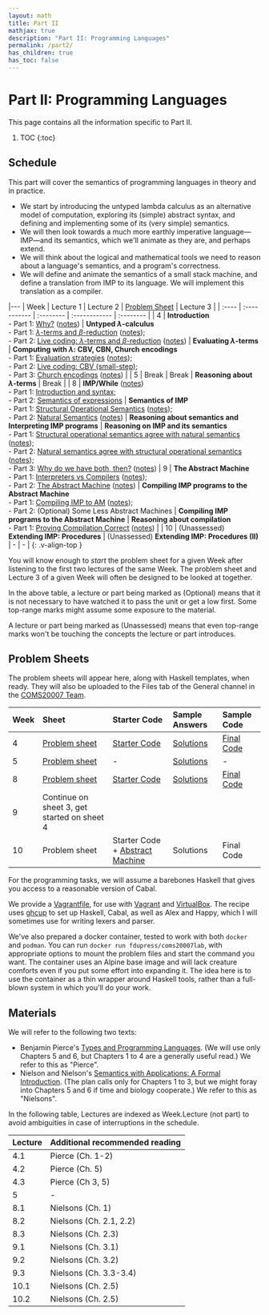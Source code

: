 ```yaml
---
layout: math
title: Part II
mathjax: true
description: "Part II: Programming Languages"
permalink: /part2/
has_children: true
has_toc: false
---
```


# Part II: Programming Languages
This page contains all the information specific to Part II.
1. TOC
{:toc}

## Schedule

This part will cover the semantics of programming languages in theory and in practice.
* We start by introducing the untyped lambda calculus as an alternative model of computation, exploring its (simple) abstract syntax, and defining and implementing some of its (very simple) semantics.
* We will then look towards a much more earthly imperative language—IMP—and its semantics, which we'll animate as they are, and perhaps extend.
* We will think about the logical and mathematical tools we need to reason about a language's semantics, and a program's correctness.
* We will define and animate the semantics of a small stack machine, and define a translation from IMP to its language. We will implement this translation as a compiler.

|---
| Week  | Lecture 1                                                                                                                    | Lecture 2                                                                                                                                                                                                | [Problem Sheet](#problem-sheets)                   | Lecture 3                                                                                                                                                                                                                              |
| :---- | :-----------                                                                                                                 | :--------                                                                                                                                                                                                | :------------                                      | :--------                                                                                                                                                                                                                              |
| 4     | **Introduction**<br/>- Part 1: [Why?][l01_1] ([notes][n01_1])                                                                | **Untyped $\lambda$-calculus**<br/>- Part 1: [$\lambda$-terms and $\beta$-reduction][l02_1] ([notes][n02_1]);<br/>- Part 2: [Live coding: $\lambda$-terms and $\beta$-reduction][l02_2] ([notes][n02_2]) | **Evaluating $\lambda$-terms**                     | **Computing with $\lambda$: CBV, CBN, Church encodings**<br/>- Part 1: [Evaluation strategies][l03_1] ([notes][n03_1]);<br/>- Part 2: [Live coding: CBV (small-step)][l03_2];<br/>- Part 3: [Church encodings][l03_3] ([notes][n03_3]) |
| 5     | Break                                                                                                                        | Break                                                                                                                                                                                                    | **Reasoning about $\lambda$-terms**                | Break                                                                                                                                                                                                                                  |
| 8     | **IMP/While** ([notes][n04])<br/>- Part 1: [Introduction and syntax][l04_1];<br/>- Part 2: [Semantics of expressions][l04_2] | **Semantics of IMP**<br/>- Part 1: [Structural Operational Semantics][l05_1] ([notes][n05_1]);<br/>- Part 2: [Natural Semantics][l05_2] ([notes][n05_2])                                                 | **Reasoning about semantics and Interpreting IMP programs**                      | **Reasoning on IMP and its semantics**<br/>- Part 1: [Structural operational semantics agree with natural semantics][l06_1] ([notes][n06_1]);<br/>- Part 2: [Natural semantics agree with structural operational semantics][l06_2] ([notes][n06_2]);<br/>- Part 3: [Why do we have both, then?][l06_3] ([notes][n06_3])
| 9  | **The Abstract Machine**<br/>- Part 1: [Interpreters vs Compilers][l07_1] ([notes][n07_1]);<br/>- Part 2: [The Abstract Machine][l07_2] ([notes][n07_2]) | **Compiling IMP programs to the Abstract Machine**<br/>- Part 1: [Compiling IMP to AM][l08_1] ([notes][n08_1]);<br/>- Part 2: (Optional) Some Less Abstract Machines | **Compiling IMP programs to the Abstract Machine** | **Reasoning about compilation**<br/>- Part 1: [Proving Compilation Correct][l09] ([notes][n09]) |
| 10 | (Unassessed) **Extending IMP: Procedures**                                                                                                               | (Unassessed) **Extending IMP: Procedures (II)**                                                                                                                      | -                                                  | -                                                                                               |
{: .v-align-top }

[l01_1]: https://web.microsoftstream.com/video/e0c39a90-ad79-4288-aa36-9a2f539f151e?channelId=029543e1-41d8-4091-b07b-af0c676c468c
[n01_1]: https://uob.sharepoint.com/teams/grp-COMS20007/Shared%20Documents/General/Notes%20%28Part%20II%29/Lecture1-Introduction.pdf
[l02_1]: https://web.microsoftstream.com/video/99bcfe48-1b5c-4266-ab4c-a13c23e5cd89?channelId=029543e1-41d8-4091-b07b-af0c676c468c
[n02_1]: https://uob.sharepoint.com/teams/grp-COMS20007/Shared%20Documents/General/Notes%20%28Part%20II%29/Lecture2-Lambda%20and%20Beta.pdf
[l02_2]: https://web.microsoftstream.com/video/3e58341a-316f-4a79-9362-191f54df2baf?channelId=029543e1-41d8-4091-b07b-af0c676c468c
[n02_2]: https://uob.sharepoint.com/teams/grp-COMS20007/Shared%20Documents/General/Notes%20%28Part%20II%29/Lecture2-Collected.pdf
[l03_1]: https://web.microsoftstream.com/video/f9323006-ed24-4d40-98ce-8ed64f660e4e?channelId=029543e1-41d8-4091-b07b-af0c676c468c
[n03_1]: https://uob.sharepoint.com/teams/grp-COMS20007/Shared%20Documents/General/Notes%20%28Part%20II%29/Lecture3-CBV-CBN-Normal.pdf
[l03_2]: https://web.microsoftstream.com/video/7a4738a6-12cc-4262-ad2b-d1ba8f84e4da?channelId=029543e1-41d8-4091-b07b-af0c676c468c
[l03_3]: https://web.microsoftstream.com/video/d0bc40e3-1491-4786-ae56-a1cfb902b07f?channelId=029543e1-41d8-4091-b07b-af0c676c468c
[n03_3]: https://uob.sharepoint.com/teams/grp-COMS20007/Shared%20Documents/General/Notes%20%28Part%20II%29/Lecture3-Encodings.pdf
[n04]: https://uob.sharepoint.com/teams/grp-COMS20007/Shared%20Documents/General/Notes%20(Part%20II)/Lecture4-IMP-Syntax-ExpressionSemantics.pdf
[l04_1]: https://web.microsoftstream.com/video/eafc7bb5-b2e1-4cf5-942a-9f878cbef323
[l04_2]: https://web.microsoftstream.com/video/eafc7bb5-b2e1-4cf5-942a-9f878cbef323
[l05_1]: https://web.microsoftstream.com/video/8a98befd-cccf-4816-b7b6-57bf5987d8e9
[n05_1]: https://uob.sharepoint.com/teams/grp-COMS20007/Shared%20Documents/General/Notes%20(Part%20II)/Lecture5-IMP-SOS.pdf
[l05_2]: https://web.microsoftstream.com/video/457d4cf3-e2cb-42a4-8d94-8b2d029c74d1
[n05_2]: https://uob.sharepoint.com/teams/grp-COMS20007/Shared%20Documents/General/Notes%20(Part%20II)/Lecture5-IMP-NS.pdf
[l06_1]: https://web.microsoftstream.com/video/4cca5147-fde4-49af-92eb-da5fb065fe4d
[n06_1]: https://uob.sharepoint.com/teams/grp-COMS20007/Shared%20Documents/General/Notes%20(Part%20II)/Lecture6-IMP-NS-SOS.pdf
[l06_2]: https://web.microsoftstream.com/video/2d7afe93-e1f0-472b-a2c5-792035b6a2d3
[n06_2]: https://uob.sharepoint.com/teams/grp-COMS20007/Shared%20Documents/General/Notes%20(Part%20II)/Lecture6-IMP-SOS-NS.pdf
[l06_3]: https://web.microsoftstream.com/video/2d7afe93-e1f0-472b-a2c5-792035b6a2d3
[n06_3]: https://uob.sharepoint.com/teams/grp-COMS20007/Shared%20Documents/General/Notes%20(Part%20II)/Lecture6-IMP-nt.pdf
[l07_1]: https://web.microsoftstream.com/video/4b080e06-78bb-4bda-97b0-7d0dfbb6fcf1
[n07_1]: https://uob.sharepoint.com/teams/grp-COMS20007/Shared%20Documents/General/Notes%20(Part%20II)/Lecture7-InterpretersVsCompilers.pdf
[l07_2]: https://web.microsoftstream.com/video/54360504-21aa-4459-980d-818924d86080
[n07_2]: https://uob.sharepoint.com/teams/grp-COMS20007/Shared%20Documents/General/Notes%20(Part%20II)/Lecture7-AbstractMachine.pdf
[l08_1]: https://web.microsoftstream.com/video/0621bd96-abae-46f3-b2c5-76be2fa64305
[n08_1]: https://uob.sharepoint.com/teams/grp-COMS20007/Shared%20Documents/General/Notes%20(Part%20II)/Lecture8-TranslatingIMP.pdf
[l09]: https://web.microsoftstream.com/video/960d71c2-20c6-4a27-9ad5-51cfe85512c4
[n09]: https://uob.sharepoint.com/teams/grp-COMS20007/Shared%20Documents/General/Notes%20(Part%20II)/Lecture9-CorrectCompilation.pdf

You will know enough to _start_ the problem sheet for a given Week after
listening to the first two lectures of the same Week. The problem sheet and
Lecture 3 of a given Week will often be designed to be looked at together.

In the above table, a lecture or part being marked as (Optional) means that it
is not necessary to have watched it to pass the unit or get a low first. Some
top-range marks might assume some exposure to the material.

A lecture or part being marked as (Unassessed) means that even top-range marks
won't be touching the concepts the lecture or part introduces.

## Problem Sheets
The problem sheets will appear here, along with Haskell templates, when ready.
They will also be uploaded to the Files tab of the General channel in the
[COMS20007 Team](https://teams.microsoft.com/l/team/19%3add828ce0548d42159af589fd2340ec82%40thread.tacv2/conversations?groupId=ae85fd4b-b6ac-4b6c-870d-7e4451649167&tenantId=b2e47f30-cd7d-4a4e-a5da-b18cf1a4151b).

| Week | Sheet                                       | Starter Code                          | Sample Answers     | Sample Code         |
| :--- | :----                                       | :-----------                          | :-------------     | :----------         |
| 4    | [Problem sheet][s01]                        | [Starter Code][c01]                   | [Solutions][ans01] | [Final Code][sol01] |
| 5    | [Problem sheet][s02]                        | -                                     | [Solutions][ans02] | -                   |
| 8    | [Problem sheet][s03]                        | [Starter Code][c03]                   | [Solutions][ans03] | [Final Code][sol03] |
| 9    | Continue on sheet 3, get started on sheet 4 |                                       |                    |                     |
| 10   | Problem sheet                               | Starter Code + [Abstract Machine][am] | Solutions          | Final Code          |

[s01]: https://uob.sharepoint.com/teams/grp-COMS20007/Shared%20Documents/General/Problems%20%28Part%20II%29/lab1-sheet.pdf
[c01]: https://uob.sharepoint.com/teams/grp-COMS20007/Shared%20Documents/General/Problems%20%28Part%20II%29/lab1-code.zip
[ans01]: https://uob.sharepoint.com/teams/grp-COMS20007/Shared%20Documents/General/Problems%20(Part%20II)/lab1-solution.pdf
[sol01]: https://uob.sharepoint.com/teams/grp-COMS20007/Shared%20Documents/General/Problems%20(Part%20II)/lab1-solution.zip

[s02]: https://uob.sharepoint.com/teams/grp-COMS20007/Shared%20Documents/General/Problems%20(Part%20II)/lab2-sheet.pdf
[ans02]: https://uob.sharepoint.com/teams/grp-COMS20007/Shared%20Documents/General/Problems%20(Part%20II)/lab2-solution.pdf

[s03]: https://uob.sharepoint.com/teams/grp-COMS20007/Shared%20Documents/General/Problems%20(Part%20II)/lab3-sheet.pdf
[c03]: https://uob.sharepoint.com/teams/grp-COMS20007/Shared%20Documents/General/Problems%20(Part%20II)/lab3-code.zip
[ans03]: https://uob.sharepoint.com/teams/grp-COMS20007/Shared%20Documents/General/Problems%20(Part%20II)/lab3-solution.pdf
[sol03]: https://uob.sharepoint.com/teams/grp-COMS20007/Shared%20Documents/General/Problems%20(Part%20II)/lab3-solution.zip

[am]: https://uob.sharepoint.com/teams/grp-COMS20007/Shared%20Documents/General/Problems%20(Part%20II)/am.zip


For the programming tasks, we will assume a barebones Haskell that gives you
access to a reasonable version of Cabal.

We provide a
[Vagrantfile](https://uob.sharepoint.com/teams/grp-COMS20007/Shared%20Documents/General/Vagrantfile),
for use with [Vagrant](https://www.vagrantup.com) and
[VirtualBox](https://www.virtualbox.org/). The recipe uses
[ghcup](https://www.haskell.org/ghcup) to set up Haskell, Cabal, as well as
Alex and Happy, which I will sometimes use for writing lexers and parser.

We've also prepared a docker container, tested to work with both `docker` and
`podman`. You can run `docker run fdupress/coms20007lab`, with appropriate
options to mount the problem files and start the command you want. The
container uses an Alpine base image and will lack creature comforts even if you
put some effort into expanding it. The idea here is to use the container as a
thin wrapper around Haskell tools, rather than a full-blown system in which
you'll do your work.

## Materials
We will refer to the following two texts:
- Benjamin Pierce's [Types and Programming Languages](https://bris.on.worldcat.org/oclc/51958338). (We will use only Chapters 5 and 6, but Chapters 1 to 4 are a generally useful read.) We refer to this as "Pierce".
- Nielson and Nielson's [Semantics with Applications: A Formal Introduction](http://www.cs.ru.nl/~herman/onderwijs/semantics2019/wiley.pdf). (The plan calls only for Chapters 1 to 3, but we might foray into Chapters 5 and 6 if time and biology cooperate.) We refer to this as "Nielsons".

In the following table, Lectures are indexed as Week.Lecture (not part) to
avoid ambiguities in case of interruptions in the schedule.

| Lecture | Additional recommended reading |
| :------ | :----------------------------- |
| 4.1     | Pierce (Ch. 1-2)               |
| 4.2     | Pierce (Ch. 5)                 |
| 4.3     | Pierce (Ch 3, 5)               |
| 5       | -                              |
| 8.1     | Nielsons (Ch. 1)               |
| 8.2     | Nielsons (Ch. 2.1, 2.2)        |
| 8.3     | Nielsons (Ch. 2.3)             |
| 9.1     | Nielsons (Ch. 3.1)             |
| 9.2     | Nielsons (Ch. 3.2)             |
| 9.3     | Nielsons (Ch. 3.3-3.4)         |
| 10.1    | Nielsons (Ch. 2.5)             |
| 10.2    | Nielsons (Ch. 2.5)             |
